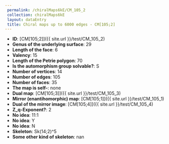 ```yaml
--- 
 permalink: /chiralMaps6kE/CM_105_2 
 collection: chiralMaps6kE
 layout: dataEntry
 title: Chiral maps up to 6000 edges - CM[105;2]
---
```


- **ID**: [CM[105;2]]({{ site.url }}/test/CM_105_2)
- **Genus of the underlying surface**: 29
- **Length of the face**: 6
- **Valency**: 15
- **Length of the Petrie polygon**: 70
- **Is the automorphism group solvable?**: S
- **Number of vertices**: 14
- **Number of edges**: 105
- **Number of faces**: 35
- **The map is self-**: none
- **Dual map**: [CM[105;3]]({{ site.url }}/test/CM_105_3)
- **Mirror (enantihomorphic) map**: [CM[105;1]]({{ site.url }}/test/CM_105_1)
- **Dual of the mirror image**: [CM[105;4]]({{ site.url }}/test/CM_105_4)
- **Z_q-Exponent?**: 2
- **No idea**:  11:1
- **No idea**: Y
- **No idea**: N
- **Skeleton**: Sk(14;2)^5
- **Some other kind of skeleton**: nan
